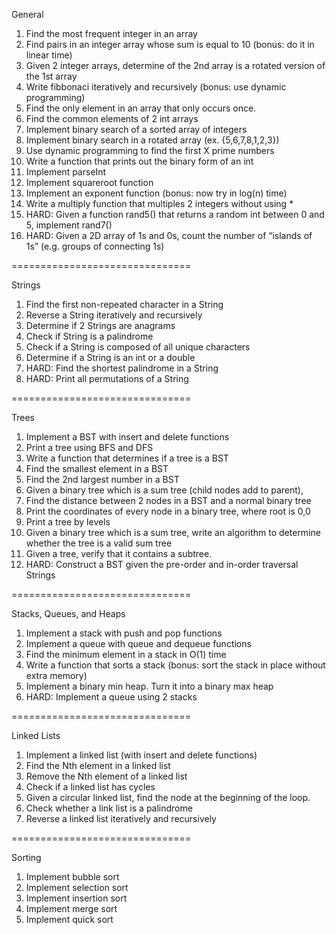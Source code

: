 <p>General<br>
  
1.  Find the most frequent integer in an array<br>
2.  Find pairs in an integer array whose sum is equal to 10 (bonus: do it in linear time)<br>
3.  Given 2 integer arrays, determine of the 2nd array is a rotated version of the 1st array
4.  Write fibbonaci iteratively and recursively (bonus: use dynamic programming)<br>
5.  Find the only element in an array that only occurs once.<br>
6.  Find the common elements of 2 int arrays<br>
7.  Implement binary search of a sorted array of integers<br>
8.  Implement binary search in a rotated array (ex. {5,6,7,8,1,2,3})<br>
9.  Use dynamic programming to find the first X prime numbers<br>
10. Write a function that prints out the binary form of an int<br>
11. Implement parseInt<br>
12. Implement squareroot function<br>
13. Implement an exponent function (bonus: now try in log(n) time)<br>
14. Write a multiply function that multiples 2 integers without using *<br>
15. HARD: Given a function rand5() that returns a random int between 0 and 5, implement rand7()<br>
16. HARD: Given a 2D array of 1s and 0s, count the number of “islands of 1s” (e.g. groups of connecting 1s)</p>

===============================

<p>Strings<br>
  
1.  Find the first non-repeated character in a String<br>
2.  Reverse a String iteratively and recursively<br>
3.  Determine if 2 Strings are anagrams<br>
4.  Check if String is a palindrome<br>
5.  Check if a String is composed of all unique characters<br>
6.  Determine if a String is an int or a double<br>
7.  HARD: Find the shortest palindrome in a String<br>
8.  HARD: Print all permutations of a String</p>

===============================

<p>Trees<br>
  
1.  Implement a BST with insert and delete functions<br>
2.  Print a tree using BFS and DFS<br>
3.  Write a function that determines if a tree is a BST<br>
4.  Find the smallest element in a BST<br>
5.  Find the 2nd largest number in a BST<br>
6.  Given a binary tree which is a sum tree (child nodes add to parent), <br>
7.  Find the distance between 2 nodes in a BST and a normal binary tree<br>
8.  Print the coordinates of every node in a binary tree, where root is 0,0<br>
9.  Print a tree by levels<br>
10. Given a binary tree which is a sum tree, write an algorithm to determine whether the tree is a valid sum tree<br>
11. Given a tree, verify that it contains a subtree.<br>
12. HARD: Construct a BST given the pre-order and in-order traversal Strings</p>

===============================

<p>Stacks, Queues, and Heaps<br>
  
1.  Implement a stack with push and pop functions<br>
2.  Implement a queue with queue and dequeue functions<br>
3.  Find the minimum element in a stack in O(1) time<br>
4.  Write a function that sorts a stack (bonus: sort the stack in place without extra memory)<br>
5.  Implement a binary min heap. Turn it into a binary max heap<br>
6.  HARD: Implement a queue using 2 stacks</p>

===============================

<p>Linked Lists<br>
  
1.  Implement a linked list (with insert and delete functions)<br>
2.  Find the Nth element in a linked list<br>
3.  Remove the Nth element of a linked list<br>
4.  Check if a linked list has cycles<br>
5.  Given a circular linked list, find the node at the beginning of the loop.<br>
6.  Check whether a link list is a palindrome<br>
7.  Reverse a linked list iteratively and recursively</p>

===============================

<p>Sorting<br>
  
1.  Implement bubble sort<br>
2.  Implement selection sort<br>
3.  Implement insertion sort<br>
4.  Implement merge sort<br>
5.  Implement quick sort</p>

